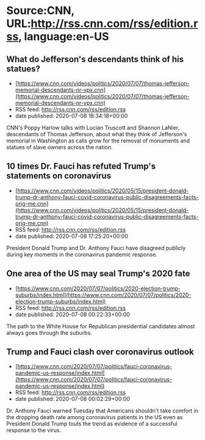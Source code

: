 # Source:CNN, URL:http://rss.cnn.com/rss/edition.rss, language:en-US

## What do Jefferson's descendants think of his statues?
 - [https://www.cnn.com/videos/politics/2020/07/07/thomas-jefferson-memorial-descendants-nr-vpx.cnn](https://www.cnn.com/videos/politics/2020/07/07/thomas-jefferson-memorial-descendants-nr-vpx.cnn)
 - RSS feed: http://rss.cnn.com/rss/edition.rss
 - date published: 2020-07-08 18:34:18+00:00

CNN's Poppy Harlow talks with Lucian Truscott and Shannon LaNier, descendants of Thomas Jefferson, about what they think of Jefferson's memorial in Washington as calls grow for the removal of monuments and statues of slave owners across the nation.

## 10 times Dr. Fauci has refuted Trump's statements on coronavirus
 - [https://www.cnn.com/videos/politics/2020/05/15/president-donald-trump-dr-anthony-fauci-covid-coronavirus-public-disagreements-facts-orig-me.cnn](https://www.cnn.com/videos/politics/2020/05/15/president-donald-trump-dr-anthony-fauci-covid-coronavirus-public-disagreements-facts-orig-me.cnn)
 - RSS feed: http://rss.cnn.com/rss/edition.rss
 - date published: 2020-07-08 17:25:20+00:00

President Donald Trump and Dr. Anthony Fauci have disagreed publicly during key moments in the coronavirus pandemic response.

## One area of the US may seal Trump's 2020 fate
 - [https://www.cnn.com/2020/07/07/politics/2020-election-trump-suburbs/index.html](https://www.cnn.com/2020/07/07/politics/2020-election-trump-suburbs/index.html)
 - RSS feed: http://rss.cnn.com/rss/edition.rss
 - date published: 2020-07-08 00:22:33+00:00

The path to the White House for Republican presidential candidates almost always goes through the suburbs.

## Trump and Fauci clash over coronavirus outlook
 - [https://www.cnn.com/2020/07/07/politics/fauci-coronavirus-pandemic-us-response/index.html](https://www.cnn.com/2020/07/07/politics/fauci-coronavirus-pandemic-us-response/index.html)
 - RSS feed: http://rss.cnn.com/rss/edition.rss
 - date published: 2020-07-08 00:02:29+00:00

Dr. Anthony Fauci warned Tuesday that Americans shouldn't take comfort in the dropping death rate among coronavirus patients in the US even as President Donald Trump touts the trend as evidence of a successful response to the virus.

